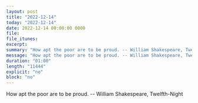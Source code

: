 ```yaml
---
layout: post
title: "2022-12-14"
today: "2022-12-14"
date: 2022-12-14 00:00:00 0000
file:
file_itunes:
excerpt:
summary: "How apt the poor are to be proud. -- William Shakespeare, Twelfth-Night "
message: "How apt the poor are to be proud. -- William Shakespeare, Twelfth-Night "
duration: "01:00"
length: "11444"
explicit: "no"
block: "no"
---
```

How apt the poor are to be proud. -- William Shakespeare, Twelfth-Night 

